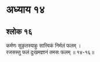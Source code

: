 # अध्याय १४

## श्लोक १६

कर्मणः सुकृतस्याहुः सात्त्विकं निर्मलं फलम् ।<br>रजसस्तु फलं दुःखमज्ञानं तमसः फलम् ॥ १४-१६॥<br><br>

